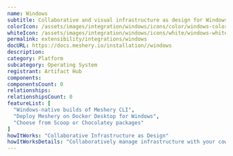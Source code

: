 ```yaml
---
name: Windows
subtitle: Collaborative and visual infrastructure as design for Windows
colorIcon: /assets/images/integration/windows/icons/color/windows-color.svg
whiteIcon: /assets/images/integration/windows/icons/white/windows-white.svg
permalink: extensibility/integrations/windows
docURL: https://docs.meshery.io/installation//windows
description: 
category: Platform
subcategory: Operating System
registrant: Artifact Hub
components: 
componentsCount: 0
relationships: 
relationshipsCount: 0
featureList: [
  "Windows-native builds of Meshery CLI",
  "Deploy Meshery on Docker Desktop for Windows",
  "Choose from Scoop or Chocolatey packages"
]
howItWorks: "Collaborative Infrastructure as Design"
howItWorksDetails: "Collaboratively manage infrastructure with your coworkers synchronously sharing the same designs."
---
```


